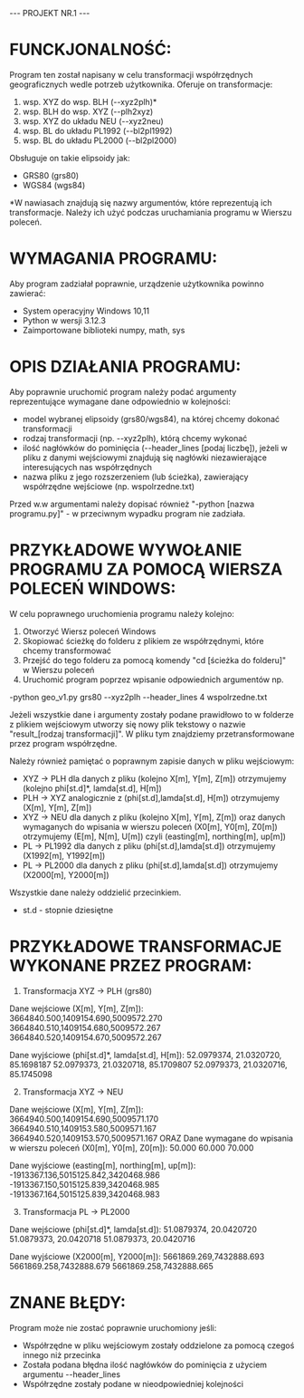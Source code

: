 --- PROJEKT NR.1 ---

# FUNCKJONALNOŚĆ:

Program ten został napisany w celu transformacji współrzędnych geograficznych wedle potrzeb użytkownika. Oferuje on transformacje:

1) wsp. XYZ do wsp. BLH (--xyz2plh)*
2) wsp. BLH do wsp. XYZ (--plh2xyz)
3) wsp. XYZ do układu NEU (--xyz2neu)
4) wsp. BL do układu PL1992 (--bl2pl1992)
5) wsp. BL do układu PL2000 (--bl2pl2000)

Obsługuje on takie elipsoidy jak:

- GRS80 (grs80)
- WGS84 (wgs84)

*W nawiasach znajdują się nazwy argumentów, które reprezentują ich transformacje. Należy ich użyć podczas uruchamiania programu w Wierszu poleceń.

# WYMAGANIA PROGRAMU:

Aby program zadziałał poprawnie, urządzenie użytkownika powinno zawierać:

- System operacyjny Windows 10,11
- Python w wersji 3.12.3
- Zaimportowane biblioteki numpy, math, sys

# OPIS DZIAŁANIA PROGRAMU:

Aby poprawnie uruchomić program należy podać argumenty reprezentujące wymagane dane odpowiednio w kolejności:

- model wybranej elipsoidy (grs80/wgs84), na której chcemy dokonać transformacji
- rodzaj transformacji (np. --xyz2plh), którą chcemy wykonać
- ilość nagłówków do pominięcia (--header_lines [podaj liczbę]), jeżeli w pliku z danymi wejściowymi znajdują się nagłówki niezawierające interesujących nas współrzędnych
- nazwa pliku z jego rozszerzeniem (lub ścieżka), zawierający współrzędne wejściowe (np. wspolrzedne.txt)

Przed w.w argumentami należy dopisać również "-python [nazwa programu.py]" - w przeciwnym wypadku program nie zadziała. 
 
# PRZYKŁADOWE WYWOŁANIE PROGRAMU ZA POMOCĄ WIERSZA POLECEŃ WINDOWS:

W celu poprawnego uruchomienia programu należy kolejno:

1) Otworzyć Wiersz poleceń Windows
2) Skopiować ścieżkę do folderu z plikiem ze współrzędnymi, które chcemy transformować
3) Przejść do tego folderu za pomocą komendy "cd [ścieżka do folderu]" w Wierszu poleceń
4) Uruchomić program poprzez wpisanie odpowiednich argumentów np.

-python geo_v1.py grs80 --xyz2plh --header_lines 4 wspolrzedne.txt

Jeżeli wszystkie dane i argumenty zostały podane prawidłowo to w folderze z plikiem wejściowym utworzy się nowy plik tekstowy o nazwie "result_[rodzaj transformacji]".
W pliku tym znajdziemy przetransformowane przez program współrzędne.

Należy również pamiętać o poprawnym zapisie danych w pliku wejściowym:

- XYZ -> PLH dla danych z pliku (kolejno X[m], Y[m], Z[m]) otrzymujemy (kolejno phi[st.d]*, lamda[st.d], H[m])
- PLH -> XYZ analogicznie z (phi[st.d],lamda[st.d], H[m]) otrzymujemy (X[m], Y[m], Z[m])
- XYZ -> NEU  dla danych z pliku (kolejno X[m], Y[m], Z[m]) oraz danych wymaganych do wpisania w wierszu poleceń (X0[m], Y0[m], Z0[m]) 
otrzymujemy (E[m], N[m], U[m]) czyli (easting[m], northing[m], up[m])
- PL -> PL1992 dla danych z pliku (phi[st.d],lamda[st.d]) otrzymujemy (X1992[m], Y1992[m])
- PL -> PL2000 dla danych z pliku (phi[st.d],lamda[st.d]) otrzymujemy (X2000[m], Y2000[m])

Wszystkie dane należy oddzielić przecinkiem.

* st.d - stopnie dziesiętne

# PRZYKŁADOWE TRANSFORMACJE WYKONANE PRZEZ PROGRAM:

1) Transformacja XYZ -> PLH (grs80)

Dane wejściowe (X[m], Y[m], Z[m]):
3664840.500,1409154.690,5009572.270
3664840.510,1409154.680,5009572.267
3664840.520,1409154.670,5009572.267

Dane wyjściowe (phi[st.d]*, lamda[st.d], H[m]):
52.0979374, 21.0320720, 85.1698187
52.0979373, 21.0320718, 85.1709807
52.0979373, 21.0320716, 85.1745098

2) Transformacja XYZ -> NEU

Dane wejściowe (X[m], Y[m], Z[m]):
3664940.500,1409154.690,5009571.170
3664940.510,1409153.580,5009571.167
3664940.520,1409153.570,5009571.167
ORAZ 
Dane wymagane do wpisania w wierszu poleceń (X0[m], Y0[m], Z0[m]):
50.000
60.000
70.000

Dane wyjściowe (easting[m], northing[m], up[m]):
-1913367.136,5015125.842,3420468.986
-1913367.150,5015125.839,3420468.985
-1913367.164,5015125.839,3420468.983

3) Transformacja PL -> PL2000

Dane wejściowe (phi[st.d]*, lamda[st.d]):
51.0879374, 20.0420720
51.0879373, 20.0420718
51.0879373, 20.0420716

Dane wyjściowe (X2000[m], Y2000[m]):
5661869.269,7432888.693
5661869.258,7432888.679
5661869.258,7432888.665

# ZNANE BŁĘDY:

Program może nie zostać poprawnie uruchomiony jeśli:
 
- Współrzędne w pliku wejściowym zostały oddzielone za pomocą czegoś innego niż przecinka
- Została podana błędna ilość nagłówków do pominięcia z użyciem argumentu --header_lines
- Współrzędne zostały podane w nieodpowiedniej kolejności
